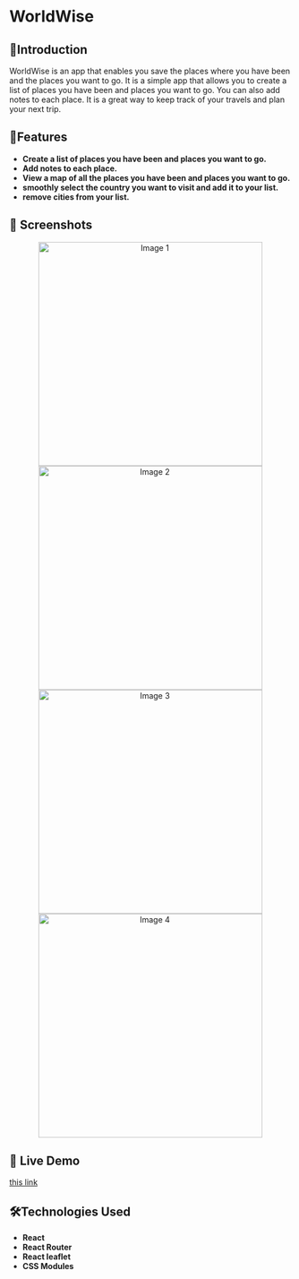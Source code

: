 #  WorldWise 

## 👋Introduction
WorldWise is an app that enables you save the places where you have been and the places you want to go. It is a simple app that allows you to create a list of places you have been and places you want to go. You can also add notes to each place. It is a great way to keep track of your travels and plan your next trip.

## 🌟Features
- **Create a list of places you have been and places you want to go.**
- **Add notes to each place.**
- **View a map of all the places you have been and places you want to go.**
- **smoothly select the country you want to visit and add it to your list.**
- **remove cities from your list.**

## 📸 Screenshots
<div align="center" display="flex">
  <div>
  <img src="https://imgur.com/8ASAEhR.jpg" alt="Image 1" width="400"/>
  <img src="https://imgur.com/M2RfLLp.jpg" alt="Image 2" width="400"/>
  </div>
  <div>
  <img src="https://imgur.com/yIEC77R.jpg" alt="Image 3" width="400"/>
  <img src="https://imgur.com/q3g7FYP.jpg" alt="Image 4" width="400"/>
    </div>
</div>

## 🚀 Live Demo
 [this link](https://sparkly-sorbet-e9bfe3.netlify.app)

 ## 🛠️Technologies Used
- **React**
- **React Router**
- **React leaflet**
- **CSS Modules**
